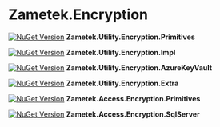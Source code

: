 # Zametek.Encryption

[![NuGet Version](https://img.shields.io/nuget/v/Zametek.Utility.Encryption.Primitives.svg)](https://www.nuget.org/packages/Zametek.Utility.Encryption.Primitives "NuGet Version") **Zametek.Utility.Encryption.Primitives**

[![NuGet Version](https://img.shields.io/nuget/v/Zametek.Utility.Encryption.Impl.svg)](https://www.nuget.org/packages/Zametek.Utility.Encryption.Impl "NuGet Version") **Zametek.Utility.Encryption.Impl**

[![NuGet Version](https://img.shields.io/nuget/v/Zametek.Utility.Encryption.AzureKeyVault.svg)](https://www.nuget.org/packages/Zametek.Utility.Encryption.AzureKeyVault "NuGet Version") **Zametek.Utility.Encryption.AzureKeyVault**

[![NuGet Version](https://img.shields.io/nuget/v/Zametek.Utility.Encryption.Extra.svg)](https://www.nuget.org/packages/Zametek.Utility.Encryption.Extra "NuGet Version") **Zametek.Utility.Encryption.Extra**

[![NuGet Version](https://img.shields.io/nuget/v/Zametek.Access.Encryption.Primitives.svg)](https://www.nuget.org/packages/Zametek.Access.Encryption.Primitives "NuGet Version") **Zametek.Access.Encryption.Primitives**

[![NuGet Version](https://img.shields.io/nuget/v/Zametek.Access.Encryption.SqlServer.svg)](https://www.nuget.org/packages/Zametek.Access.Encryption.SqlServer "NuGet Version") **Zametek.Access.Encryption.SqlServer**
